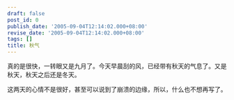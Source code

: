 ```yaml
---
draft: false
post_id: 0
publish_date: '2005-09-04T12:14:02.000+08:00'
revise_date: '2005-09-04T12:14:02.000+08:00'
tags: []
title: 秋气
---
```


真的是很快，一转眼又是九月了。今天早晨刮的风，已经带有秋天的气息了。又是秋天，秋天之后还是冬天。

这两天的心情不是很好，甚至可以说到了崩溃的边缘，所以，什么也不想再写了。
